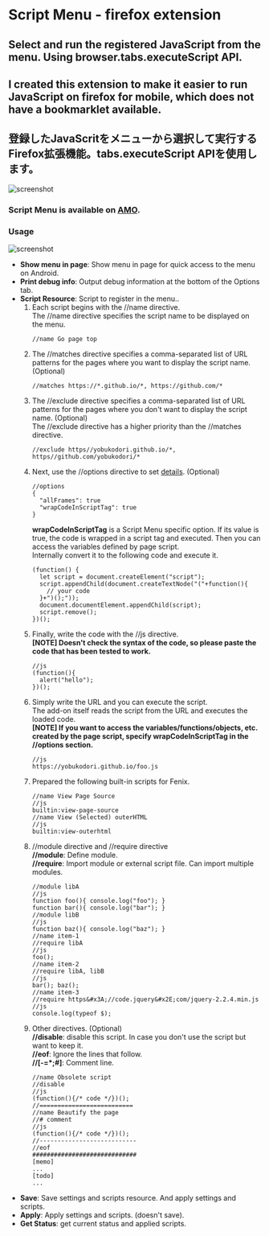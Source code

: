 # Script Menu - firefox extension
## Select and run the registered JavaScript from the menu. Using browser.tabs.executeScript API.
## I created this extension to make it easier to run JavaScript on firefox for mobile, which does not have a bookmarklet available.
## 登録したJavaScritをメニューから選択して実行するFirefox拡張機能。tabs.executeScript APIを使用します。
![screenshot](https://yobukodori.github.io/freedom/image/script-menu-screenshot-pc-menu.jpg)
### Script Menu is available on [AMO](https://addons.mozilla.org/firefox/addon/script-menu/).
### Usage
![screenshot](https://yobukodori.github.io/freedom/image/script-menu-screenshot-pc-settings.jpg)
- **Show menu in page**:  Show menu in page for quick access to the menu on Android.    
- **Print debug info**:  Output debug information at the bottom of the Options tab.  
- **Script Resource**: Script to register in the menu..    
  1. Each script begins with the //name directive.  
The //name directive specifies the script name to be displayed on the menu.  
        ```
        //name Go page top
        ```
  1. The //matches directive specifies a comma-separated list of URL patterns for the pages where you want to display the script name. (Optional)  
        ```
        //matches https://*.github.io/*, https://github.com/*
        ```
  1. The //exclude directive specifies a comma-separated list of URL patterns for the pages where you don't want to display the script name. (Optional)  
  The //exclude directive has a higher priority than the //matches directive.  
        ```
        //exclude https//yobukodori.github.io/*, https//github.com/yobukodori/*
        ```
  1. Next, use the //options directive to set [details](https://developer.mozilla.org/docs/Mozilla/Add-ons/WebExtensions/API/tabs/executeScript). (Optional)  
        ```
        //options  
        {  
          "allFrames": true  
		  "wrapCodeInScriptTag": true  
        }
        ```
        **wrapCodeInScriptTag** is a Script Menu specific option. If its value is true, the code is wrapped in a script tag and executed. Then you can access the variables defined by page script.  
Internally convert it to the following code and execute it.  
        ```
        (function() {  
          let script = document.createElement("script");  
          script.appendChild(document.createTextNode("("+function(){  
            // your code  
          }+")();"));  
          document.documentElement.appendChild(script);  
          script.remove();  
        })();  
        ```
  1. Finally, write the code with the //js directive.  
  **[NOTE] Doesn't check the syntax of the code, so please paste the code that has been tested to work.**  
        ```
        //js  
        (function(){
          alert("hello");
        })();
        ```
  1. Simply write the URL and you can execute the script.  
  The add-on itself reads the script from the URL and executes the loaded code.  
  **[NOTE] If you want to access the variables/functions/objects, etc. created by the page script, specify wrapCodeInScriptTag in the //options section.**  
        ```
        //js  
        https://yobukodori.github.io/foo.js  
        ```
  1. Prepared the following built-in scripts for Fenix.  
        ```
        //name View Page Source    
        //js  
        builtin:view-page-source  
        //name View (Selected) outerHTML
        //js  
        builtin:view-outerhtml
        ```
  1. //module directive and //require directive  
  **//module**: Define module.  
  **//require**: Import module or external script file. Can import multiple modules.    
        ```
		//module libA
		//js
		function foo(){ console.log("foo"); }
		function bar(){ console.log("bar"); }
		//module libB
		//js
		function baz(){ console.log("baz"); }
		//name item-1
		//require libA
		//js
		foo();
		//name item-2
		//require libA, libB
		//js
		bar(); baz();
		//name item-3
		//require https&#x3A;//code.jquery&#x2E;com/jquery-2.2.4.min.js
		//js
		console.log(typeof $);
        ```
  1. Other directives. (Optional)  
  **//disable**: disable this script. In case you don't use the script but want to keep it.  
  **//eof**: Ignore the lines that follow.    
  **//[-=*;#]**: Comment line.    
        ```
        //name Obsolete script
        //disable
        //js
        (function(){/* code */})();
        //==========================
        //name Beautify the page
        //# comment
        //js
        (function(){/* code */})();
        //---------------------------
        //eof
        #############################
        [memo]
        ...
        [todo]
        ...
        ```
- **Save**: Save settings and scripts resource. And apply settings and scripts.
- **Apply**: Apply settings and scripts. (doesn't save).
- **Get Status**: get current status and applied scripts.
